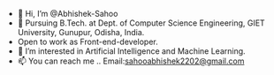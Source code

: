 - 👋 Hi, I’m @Abhishek-Sahoo   
- 🌱 Pursuing B.Tech. at Dept. of Computer Science Engineering, GIET University, Gunupur, Odisha, India.  
- Open to work as Front-end-developer.
- 👀 I’m interested in Artificial Intelligence and Machine Learning.
- 📫 You can reach me .. Email:sahooabhishek2202@gmail.com

<!---
Abhishek-Sahoo/Abhishek-Sahoo is a ✨ special ✨ repository because its `README.md` (this file) appears on your GitHub profile.
You can click the Preview link to take a look at your changes.
--->

